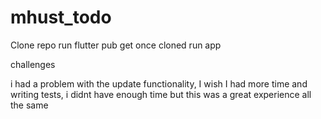 # mhust_todo

Clone repo 
run flutter pub get once cloned
run app



challenges

i had a problem with the update functionality, I wish I had more time and writing tests, i didnt have enough time but this was a great experience all the same


